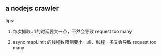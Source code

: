 ## a nodejs crawler

tips:

1. 每次抓取url的时延要大一点，不然会导致 request too many

2. async.mapLimit 的线程数限制要小一点，线程一多又会导致 request too many 